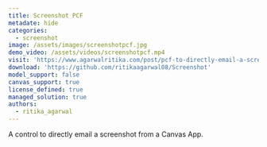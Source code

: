 ```yaml
---
title: Screenshot PCF
metadate: hide
categories:
  - screenshot
image: /assets/images/screenshotpcf.jpg
demo_video: /assets/videos/screenshotpcf.mp4
visit: 'https://www.agarwalritika.com/post/pcf-to-directly-email-a-screenshot-from-a-canvas-app'
download: 'https://github.com/ritikaagarwal08/Screenshot'
model_support: false
canvas_support: true
license_defined: true
managed_solution: true
authors:
  - ritika_agarwal
---
```

A control to directly email a screenshot from a Canvas App.
